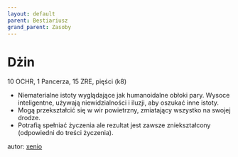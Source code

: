 ```yaml
---
layout: default
parent: Bestiariusz
grand_parent: Zasoby
---
```



# Dżin

10 OCHR, 1 Pancerza, 15 ZRE, pięści (k8)  

- Niematerialne istoty wyglądające jak humanoidalne obłoki pary. Wysoce inteligentne, używają niewidzialności i iluzji, aby oszukać inne istoty.  
- Mogą przekształcić się w wir powietrzny, zmiatający wszystko na swojej drodze.  
- Potrafią spełniać życzenia ale rezultat jest zawsze zniekształcony (odpowiedni do treści życzenia).

autor: [xenio](https://xenioinabottle.blogspot.com)
